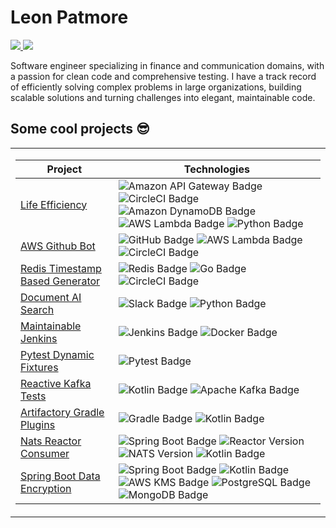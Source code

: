 # Leon Patmore

<a href="https://www.linkedin.com/in/leon-patmore/">
    <img src="https://img.shields.io/badge/-Linkedin-blue?style=flat-square&logo=linkedin">
</a>
<a href="mailto:leon.patmore@gmail.com">
    <img src="https://img.shields.io/badge/-Email-red?style=flat-square&logo=gmail&logoColor=white">
</a>

Software engineer specializing in finance and communication domains, with a passion for clean code and comprehensive testing. I have a track record of efficiently solving complex problems in large organizations, building scalable solutions and turning challenges into elegant, maintainable code.

## Some cool projects 😎

<table>
<tr><td>

| Project                                                                                              | Technologies                                                                                                                                                                                                                                                                                                                                                                                                                                                                                                                                                                           |
| ---------------------------------------------------------------------------------------------------- | -------------------------------------------------------------------------------------------------------------------------------------------------------------------------------------------------------------------------------------------------------------------------------------------------------------------------------------------------------------------------------------------------------------------------------------------------------------------------------------------------------------------------------------------------------------------------------------- |
| [Life Efficiency](https://github.com/LeonPatmore/life-efficiency)                                    | ![Amazon API Gateway Badge](https://img.shields.io/badge/Amazon%20API%20Gateway-FF4F8B?logo=amazonapigateway&logoColor=fff&style=flat) ![CircleCI Badge](https://img.shields.io/badge/CircleCI-343434?logo=circleci&logoColor=fff&style=flat) ![Amazon DynamoDB Badge](https://img.shields.io/badge/Amazon%20DynamoDB-4053D6?logo=amazondynamodb&logoColor=fff&style=flat) ![AWS Lambda Badge](https://img.shields.io/badge/AWS%20Lambda-F90?logo=awslambda&logoColor=fff&style=flat) ![Python Badge](https://img.shields.io/badge/Python-3776AB?logo=python&logoColor=fff&style=flat) |
| [AWS Github Bot](https://github.com/LeonPatmore/ci-github-app)                                       | ![GitHub Badge](https://img.shields.io/badge/GitHub-181717?logo=github&logoColor=fff&style=flat) ![AWS Lambda Badge](https://img.shields.io/badge/AWS%20Lambda-F90?logo=awslambda&logoColor=fff&style=flat) ![CircleCI Badge](https://img.shields.io/badge/CircleCI-343434?logo=circleci&logoColor=fff&style=flat)                                                                                                                                                                                                                                                                     |
| [Redis Timestamp Based Generator](https://github.com/LeonPatmore/go-redis-timestamp-based-generator) | ![Redis Badge](https://img.shields.io/badge/Redis-DC382D?logo=redis&logoColor=fff&style=flat) ![Go Badge](https://img.shields.io/badge/Go-00ADD8?logo=go&logoColor=fff&style=flat) ![CircleCI Badge](https://img.shields.io/badge/CircleCI-343434?logo=circleci&logoColor=fff&style=flat)                                                                                                                                                                                                                                                                                              |
| [Document AI Search](https://github.com/LeonPatmore/wiki-ai-search)                                  | ![Slack Badge](https://img.shields.io/badge/Slack-4A154B?logo=slack&logoColor=fff&style=flat) ![Python Badge](https://img.shields.io/badge/Python-3776AB?logo=python&logoColor=fff&style=flat)                                                                                                                                                                                                                                                                                                                                                                                         |
| [Maintainable Jenkins](https://github.com/LeonPatmore/maintainable-jenkins)                          | ![Jenkins Badge](https://img.shields.io/badge/Jenkins-D24939?logo=jenkins&logoColor=fff&style=flat) ![Docker Badge](https://img.shields.io/badge/Docker-2496ED?logo=docker&logoColor=fff&style=flat)                                                                                                                                                                                                                                                                                                                                                                                   |
| [Pytest Dynamic Fixtures](https://github.com/LeonPatmore/pytest-dynamic-fixtures)                    | ![Pytest Badge](https://img.shields.io/badge/Pytest-0A9EDC?logo=pytest&logoColor=fff&style=flat)                                                                                                                                                                                                                                                                                                                                                                                                                                                                                       |
| [Reactive Kafka Tests](https://github.com/LeonPatmore/kafka-reactive)                                | ![Kotlin Badge](https://img.shields.io/badge/Kotlin-7F52FF?logo=kotlin&logoColor=fff&style=flat) ![Apache Kafka Badge](https://img.shields.io/badge/Apache%20Kafka-231F20?logo=apachekafka&logoColor=fff&style=flat)                                                                                                                                                                                                                                                                                                                                                                   |
| [Artifactory Gradle Plugins](https://github.com/LeonPatmore/advanced-artifactory-plugin)             | ![Gradle Badge](https://img.shields.io/badge/Gradle-02303A?logo=gradle&logoColor=fff&style=flat) ![Kotlin Badge](https://img.shields.io/badge/Kotlin-7F52FF?logo=kotlin&logoColor=fff&style=flat)                                                                                                                                                                                                                                                                                                                                                                                      |
| [Nats Reactor Consumer](https://github.com/LeonPatmore/nats-reactor-consumer)                        | ![Spring Boot Badge](https://img.shields.io/badge/Spring%20Boot-6DB33F?logo=springboot&logoColor=fff&style=flat) ![Reactor Version](https://img.shields.io/badge/Reactive--Reactor-green) ![NATS Version](https://img.shields.io/badge/NATS--Streaming-blue) ![Kotlin Badge](https://img.shields.io/badge/Kotlin-7F52FF?logo=kotlin&logoColor=fff&style=flat)                                                                                                                                                                                                                                                                                                                                           |
| [Spring Boot Data Encryption](https://github.com/LeonPatmore/spring-boot-data-encryption)            | ![Spring Boot Badge](https://img.shields.io/badge/Spring%20Boot-6DB33F?logo=springboot&logoColor=fff&style=flat) ![Kotlin Badge](https://img.shields.io/badge/Kotlin-7F52FF?logo=kotlin&logoColor=fff&style=flat) ![AWS KMS Badge](https://img.shields.io/badge/AWS%20KMS-FF9900?logo=amazonaws&logoColor=fff&style=flat) ![PostgreSQL Badge](https://img.shields.io/badge/PostgreSQL-316192?logo=postgresql&logoColor=fff&style=flat) ![MongoDB Badge](https://img.shields.io/badge/MongoDB-47A248?logo=mongodb&logoColor=fff&style=flat) |

</td></tr>
</table>
